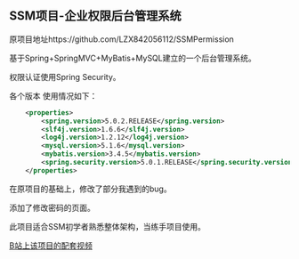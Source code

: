 ## SSM项目-企业权限后台管理系统

原项目地址https://github.com/LZX842056112/SSMPermission

基于Spring+SpringMVC+MyBatis+MySQL建立的一个后台管理系统。

权限认证使用Spring Security。

各个版本 使用情况如下：

```xml
    <properties>
        <spring.version>5.0.2.RELEASE</spring.version>
        <slf4j.version>1.6.6</slf4j.version>
        <log4j.version>1.2.12</log4j.version>
        <mysql.version>5.1.6</mysql.version>
        <mybatis.version>3.4.5</mybatis.version>
        <spring.security.version>5.0.1.RELEASE</spring.security.version>
    </properties>
```

在原项目的基础上，修改了部分我遇到的bug。

添加了修改密码的页面。

此项目适合SSM初学者熟悉整体架构，当练手项目使用。

[B站上该项目的配套视频](https://www.bilibili.com/video/BV1GE411J7vR?p=1)

